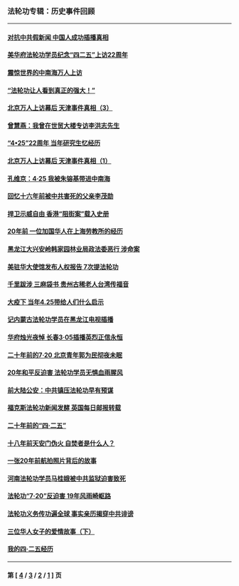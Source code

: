 ### 法轮功专辑：历史事件回顾
---
#### [对抗中共假新闻 中国人成功插播真相](../../pages/nf5793/n12910618.md?07160430) 
#### [美华府法轮功学员纪念“四二五”上访22周年](../../pages/nf5793/n12904445.md?07160430) 
#### [震惊世界的中南海万人上访](../../pages/nf5793/n12903976.md?07160430) 
#### [“法轮功让人看到真正的强大！”](../../pages/nf5793/n12903195.md?07160430) 
#### [北京万人上访幕后 天津事件真相（3）](../../pages/nf5793/n12902807.md?07160430) 
#### [曾慧燕：我曾在世贸大楼专访李洪志先生](../../pages/nf5793/n12898729.md?07160430) 
#### [“4•25”22周年 当年研究生忆经历](../../pages/nf5793/n12894152.md?07160430) 
#### [北京万人上访幕后 天津事件真相（1）](../../pages/nf5793/n12885174.md?07160430) 
#### [孔维京：4·25 我被朱镕基带进中南海](../../pages/nf5793/n12864987.md?07160430) 
#### [回忆十六年前被中共害死的父亲李茂勋](../../pages/nf5793/n12880270.md?07160430) 
#### [捍卫示威自由 香港“阻街案”载入史册](../../pages/nf5793/n12811245.md?07160430) 
#### [20年前 一位加国华人在上海劳教所的经历](../../pages/nf5793/n12707932.md?07160430) 
#### [黑龙江大兴安岭韩家园林业局政法委恶行 涉命案](../../pages/nf5793/n12622815.md?07160430) 
#### [美驻华大使馆发布人权报告 7次提法轮功](../../pages/nf5793/n12520541.md?07160430) 
#### [千里跋涉 三麻袋书 贵州古稀老人台湾传福音](../../pages/nf5793/n12198750.md?07160430) 
#### [大疫下 当年4.25带给人们什么启示](../../pages/nf5793/n12058565.md?07160430) 
#### [记内蒙古法轮功学员在黑龙江电视插播](../../pages/nf5793/n11699194.md?07160430) 
#### [华府烛光夜悼 长春3·05插播英烈正信永恒](../../pages/nf5793/n11397432.md?07160430) 
#### [二十年前的7·20 北京青年郭为民彻夜未眠](../../pages/nf5793/n11354195.md?07160430) 
#### [20年和平反迫害 法轮功学员无惧血雨腥风](../../pages/nf5793/n11348279.md?07160430) 
#### [前大陆公安：中共镇压法轮功早有预谋](../../pages/nf5793/n11352168.md?07160430) 
#### [福克斯法轮功新闻发酵  英国每日邮报转载](../../pages/nf5793/n11285952.md?07160430) 
#### [二十年前的“四·二五”](../../pages/nf5793/n11207639.md?07160430) 
#### [十八年前天安门伪火 自焚者是什么人？](../../pages/nf5793/n10996556.md?07160430) 
#### [一张20年前航拍照片背后的故事](../../pages/nf5793/n10693797.md?07160430) 
#### [河南法轮功学员马桂娥被中共监狱迫害致死](../../pages/nf5793/n10684974.md?07160430) 
#### [法轮功“7‧20”反迫害 19年风雨崎岖路](../../pages/nf5793/n10570834.md?07160430) 
#### [法轮功义务传功遍全球 事实亲历揭穿中共诽谤](../../pages/nf5793/n10581061.md?07160430) 
#### [三位华人女子的爱情故事（下）](../../pages/nf5793/n10435541.md?07160430) 
#### [我的四·二五经历](../../pages/nf5793/n10347081.md?07160430) 

---
#### 第 [ [4](./4.md?07160430) / [3](./3.md?07160430) / [2](./2.md?07160430) / [1](./1.md?07160430) ] 页
